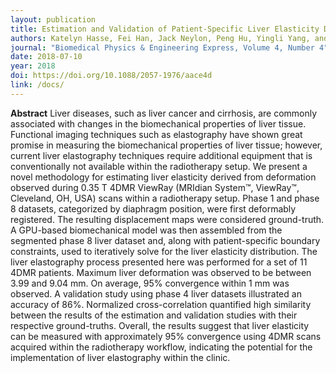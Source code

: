 ```yaml
---
layout: publication
title: Estimation and Validation of Patient-Specific Liver Elasticity Distributions Derived from 4DMR for Radiotherapy Purposes
authors: Katelyn Hasse, Fei Han, Jack Neylon, Peng Hu, Yingli Yang, and Anand Santhanam
journal: "Biomedical Physics & Engineering Express, Volume 4, Number 4"
date: 2018-07-10
year: 2018
doi: https://doi.org/10.1088/2057-1976/aace4d
link: /docs/
---
```

**Abstract**
Liver diseases, such as liver cancer and cirrhosis, are commonly associated with changes in the biomechanical properties of liver tissue. Functional imaging techniques such as elastography have shown great promise in measuring the biomechanical properties of liver tissue; however, current liver elastography techniques require additional equipment that is conventionally not available within the radiotherapy setup. We present a novel methodology for estimating liver elasticity derived from deformation observed during 0.35 T 4DMR ViewRay (MRIdian System™, ViewRay™, Cleveland, OH, USA) scans within a radiotherapy setup. Phase 1 and phase 8 datasets, categorized by diaphragm position, were first deformably registered. The resulting displacement maps were considered ground-truth. A GPU-based biomechanical model was then assembled from the segmented phase 8 liver dataset and, along with patient-specific boundary constraints, used to iteratively solve for the liver elasticity distribution. The liver elastography process presented here was performed for a set of 11 4DMR patients. Maximum liver deformation was observed to be between 3.99 and 9.04 mm. On average, 95% convergence within 1 mm was observed. A validation study using phase 4 liver datasets illustrated an accuracy of 86%. Normalized cross-correlation quantified high similarity between the results of the estimation and validation studies with their respective ground-truths. Overall, the results suggest that liver elasticity can be measured with approximately 95% convergence using 4DMR scans acquired within the radiotherapy workflow, indicating the potential for the implementation of liver elastography within the clinic.
